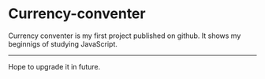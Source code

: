# Currency-conventer

Currency conventer is my first project published on github. It shows my beginnigs of studying JavaScript.
***
Hope to upgrade it in future. 
